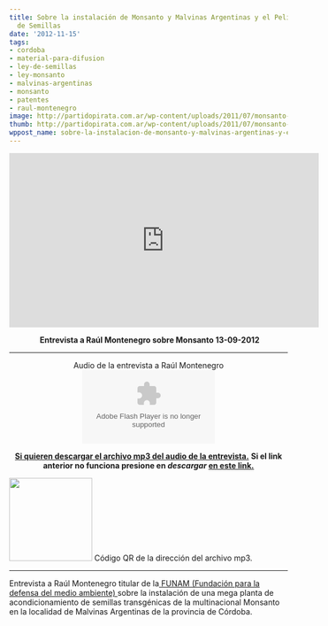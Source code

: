 ```yaml
---
title: Sobre la instalación de Monsanto y Malvinas Argentinas y el Peligro de la Ley
  de Semillas
date: '2012-11-15'
tags:
- cordoba
- material-para-difusion
- ley-de-semillas
- ley-monsanto
- malvinas-argentinas
- monsanto
- patentes
- raul-montenegro
image: http://partidopirata.com.ar/wp-content/uploads/2011/07/monsanto-skull-and-bones1.jpg
thumb: http://partidopirata.com.ar/wp-content/uploads/2011/07/monsanto-skull-and-bones1-150x150.jpg
wppost_name: sobre-la-instalacion-de-monsanto-y-malvinas-argentinas-y-el-peligro-de-la-ley-de-semillas
---
```


<center>
<iframe src="http://www.youtube.com/embed/8NdRkL4F_o8" frameborder="0" width="560" height="315"></iframe></center>
<p style="text-align: center;"> <strong>Entrevista a Raúl Montenegro sobre Monsanto 13-09-2012</strong></p>


<hr />

<center>
Audio de la entrevista a Raúl Montenegro
<object id="player1575350" width="240" height="133" classid="clsid:d27cdb6e-ae6d-11cf-96b8-444553540000" codebase="http://download.macromedia.com/pub/shockwave/cabs/flash/swflash.cab#version=6,0,40,0"><param name="AllowScriptAccess" value="always" /><param name="allowFullScreen" value="true" /><param name="wmode" value="transparent" /><param name="src" value="http://www.ivoox.com/playerivoox_ee_1575350_1.html" /><param name="allowfullscreen" value="true" /><param name="allowscriptaccess" value="always" /><embed id="player1575350" width="240" height="133" type="application/x-shockwave-flash" src="http://www.ivoox.com/playerivoox_ee_1575350_1.html" AllowScriptAccess="always" allowFullScreen="true" wmode="transparent" allowfullscreen="true" allowscriptaccess="always" /></object></center>
<p style="text-align: center;"><strong><a href="http://www.ivoox.com/entrevista-a-raul-montenegro-sobre-monsanto-13-09-2012_md_1575350_1.mp3" target="_blank">Si quieren descargar el archivo mp3 del audio de la entrevista.</a></strong>
<strong> Si el link anterior no funciona presione en <em>descargar</em> <a href="http://www.ivoox.com/entrevista-a-raul-montenegro-sobre-monsanto-13-09-2012-audios-mp3_rf_1575350_1.html" target="_blank">en este link.</a></strong></p>


<a href="http://partidopirata.com.ar/wp-content/uploads/2012/11/chart6.png"><img class="size-full wp-image-7401" title="chart" src="http://partidopirata.com.ar/wp-content/uploads/2012/11/chart6.png" alt="" width="150" height="150" /></a> Código QR de la dirección del archivo mp3.


<hr />

Entrevista a Raúl Montenegro titular de la<a href="http://www.funam.org.ar/" target="_blank"> FUNAM (Fundación para la defensa del medio ambiente) </a>sobre la instalación de una mega planta de acondicionamiento de semillas transgénicas de la multinacional Monsanto en la localidad de Malvinas Argentinas de la provincia de Córdoba.
